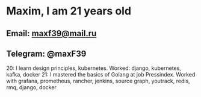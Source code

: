 # Maxim, I am 21 years old  

## Email: maxf39@mail.ru  
## Telegram: @maxF39  
20: I learn design principles, kubernetes. Worked: django, kubernetes, kafka, docker
21: I mastered the basics of Golang at job Pressindex. Worked with grafana, prometheus, rancher, jenkins, source graph, youtrack, redis, rmq, django, docker

